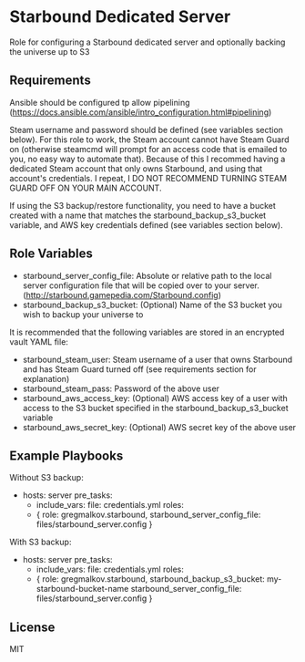 Starbound Dedicated Server
==========================

Role for configuring a Starbound dedicated server and optionally backing the universe up to S3

Requirements
------------

Ansible should be configured tp allow pipelining (https://docs.ansible.com/ansible/intro_configuration.html#pipelining)

Steam username and password should be defined (see variables section below).
For this role to work, the Steam account cannot have Steam Guard on (otherwise steamcmd will prompt for an access code that is emailed to you, no easy way to automate that). Because of this I recommed having a dedicated Steam account that only owns Starbound, and using that account's credentials. I repeat, I DO NOT RECOMMEND TURNING STEAM GUARD OFF ON YOUR MAIN ACCOUNT.

If using the S3 backup/restore functionality, you need to have a bucket created with a name that matches the starbound_backup_s3_bucket variable, and AWS key credentials defined (see variables section below).

Role Variables
--------------

- starbound_server_config_file: Absolute or relative path to the local server configuration file that will be copied over to your server. (http://starbound.gamepedia.com/Starbound.config)
- starbound_backup_s3_bucket: (Optional) Name of the S3 bucket you wish to backup your universe to

It is recommended that the following variables are stored in an encrypted vault YAML file:
- starbound_steam_user: Steam username of a user that owns Starbound and has Steam Guard turned off (see requirements section for explanation)
- starbound_steam_pass: Password of the above user
- starbound_aws_access_key: (Optional) AWS access key of a user with access to the S3 bucket specified in the starbound_backup_s3_bucket variable
- starbound_aws_secret_key: (Optional) AWS secret key of the above user


Example Playbooks
-----------------

Without S3 backup:

- hosts: server
  pre_tasks:
    - include_vars:
        file: credentials.yml
  roles:
    - {
      role: gregmalkov.starbound,
      starbound_server_config_file: files/starbound_server.config
    }

With S3 backup:

- hosts: server
  pre_tasks:
    - include_vars:
        file: credentials.yml
  roles:
    - {
      role: gregmalkov.starbound,
      starbound_backup_s3_bucket: my-starbound-bucket-name
      starbound_server_config_file: files/starbound_server.config
    }

License
-------

MIT
